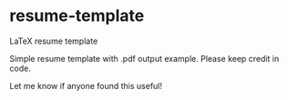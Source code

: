 # resume-template
LaTeX resume template

Simple resume template with .pdf output example. Please keep credit in code. 

Let me know if anyone found this useful!

